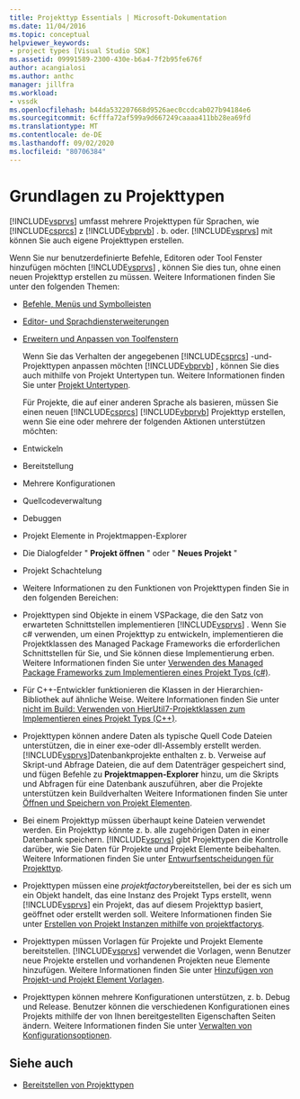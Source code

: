 ```yaml
---
title: Projekttyp Essentials | Microsoft-Dokumentation
ms.date: 11/04/2016
ms.topic: conceptual
helpviewer_keywords:
- project types [Visual Studio SDK]
ms.assetid: 09991589-2300-430e-b6a4-7f2b95fe676f
author: acangialosi
ms.author: anthc
manager: jillfra
ms.workload:
- vssdk
ms.openlocfilehash: b44da532207668d9526aec0ccdcab027b94184e6
ms.sourcegitcommit: 6cfffa72af599a9d667249caaaa411bb28ea69fd
ms.translationtype: MT
ms.contentlocale: de-DE
ms.lasthandoff: 09/02/2020
ms.locfileid: "80706384"
---
```

# <a name="project-type-essentials"></a>Grundlagen zu Projekttypen
[!INCLUDE[vsprvs](../../code-quality/includes/vsprvs_md.md)] umfasst mehrere Projekttypen für Sprachen, wie [!INCLUDE[csprcs](../../data-tools/includes/csprcs_md.md)] z [!INCLUDE[vbprvb](../../code-quality/includes/vbprvb_md.md)] . b. oder. [!INCLUDE[vsprvs](../../code-quality/includes/vsprvs_md.md)] mit können Sie auch eigene Projekttypen erstellen.

 Wenn Sie nur benutzerdefinierte Befehle, Editoren oder Tool Fenster hinzufügen möchten [!INCLUDE[vsprvs](../../code-quality/includes/vsprvs_md.md)] , können Sie dies tun, ohne einen neuen Projekttyp erstellen zu müssen. Weitere Informationen finden Sie unter den folgenden Themen:

- [Befehle, Menüs und Symbolleisten](../../extensibility/internals/commands-menus-and-toolbars.md)

- [Editor- und Sprachdiensterweiterungen](../../extensibility/editor-and-language-service-extensions.md)

- [Erweitern und Anpassen von Toolfenstern](../../extensibility/extending-and-customizing-tool-windows.md)

  Wenn Sie das Verhalten der angegebenen [!INCLUDE[csprcs](../../data-tools/includes/csprcs_md.md)] -und-Projekttypen anpassen möchten [!INCLUDE[vbprvb](../../code-quality/includes/vbprvb_md.md)] , können Sie dies auch mithilfe von Projekt Untertypen tun. Weitere Informationen finden Sie unter [Projekt Untertypen](../../extensibility/internals/project-subtypes.md).

  Für Projekte, die auf einer anderen Sprache als basieren, müssen Sie einen neuen [!INCLUDE[csprcs](../../data-tools/includes/csprcs_md.md)] [!INCLUDE[vbprvb](../../code-quality/includes/vbprvb_md.md)] Projekttyp erstellen, wenn Sie eine oder mehrere der folgenden Aktionen unterstützen möchten:

- Entwickeln

- Bereitstellung

- Mehrere Konfigurationen

- Quellcodeverwaltung

- Debuggen

- Projekt Elemente in Projektmappen-Explorer

- Die Dialogfelder " **Projekt öffnen** " oder " **Neues Projekt** "

- Projekt Schachtelung

- Weitere Informationen zu den Funktionen von Projekttypen finden Sie in den folgenden Bereichen:

- Projekttypen sind Objekte in einem VSPackage, die den Satz von erwarteten Schnittstellen implementieren [!INCLUDE[vsprvs](../../code-quality/includes/vsprvs_md.md)] . Wenn Sie c# verwenden, um einen Projekttyp zu entwickeln, implementieren die Projektklassen des Managed Package Frameworks die erforderlichen Schnittstellen für Sie, und Sie können diese Implementierung erben. Weitere Informationen finden Sie unter [Verwenden des Managed Package Frameworks zum Implementieren eines Projekt Typs (c#)](../../extensibility/internals/using-the-managed-package-framework-to-implement-a-project-type-csharp.md).

- Für C++-Entwickler funktionieren die Klassen in der Hierarchien-Bibliothek auf ähnliche Weise. Weitere Informationen finden Sie unter [nicht im Build: Verwenden von HierUtil7-Projektklassen zum Implementieren eines Projekt Typs (C++)](https://msdn.microsoft.com/library/a5c16a09-94a2-46ef-87b5-35b815e2f346).

- Projekttypen können andere Daten als typische Quell Code Dateien unterstützen, die in einer exe-oder dll-Assembly erstellt werden. [!INCLUDE[vsprvs](../../code-quality/includes/vsprvs_md.md)]Datenbankprojekte enthalten z. b. Verweise auf Skript-und Abfrage Dateien, die auf dem Datenträger gespeichert sind, und fügen Befehle zu **Projektmappen-Explorer** hinzu, um die Skripts und Abfragen für eine Datenbank auszuführen, aber die Projekte unterstützen kein Buildverhalten Weitere Informationen finden Sie unter [Öffnen und Speichern von Projekt Elementen](../../extensibility/internals/opening-and-saving-project-items.md).

- Bei einem Projekttyp müssen überhaupt keine Dateien verwendet werden. Ein Projekttyp könnte z. b. alle zugehörigen Daten in einer Datenbank speichern. [!INCLUDE[vsprvs](../../code-quality/includes/vsprvs_md.md)] gibt Projekttypen die Kontrolle darüber, wie Sie Daten für Projekte und Projekt Elemente beibehalten. Weitere Informationen finden Sie unter [Entwurfsentscheidungen für Projekttyp](../../extensibility/internals/project-type-design-decisions.md).

- Projekttypen müssen eine *projektfactory*bereitstellen, bei der es sich um ein Objekt handelt, das eine Instanz des Projekt Typs erstellt, wenn [!INCLUDE[vsprvs](../../code-quality/includes/vsprvs_md.md)] ein Projekt, das auf diesem Projekttyp basiert, geöffnet oder erstellt werden soll. Weitere Informationen finden Sie unter [Erstellen von Projekt Instanzen mithilfe von projektfactorys](../../extensibility/internals/creating-project-instances-by-using-project-factories.md).

- Projekttypen müssen Vorlagen für Projekte und Projekt Elemente bereitstellen. [!INCLUDE[vsprvs](../../code-quality/includes/vsprvs_md.md)] verwendet die Vorlagen, wenn Benutzer neue Projekte erstellen und vorhandenen Projekten neue Elemente hinzufügen. Weitere Informationen finden Sie unter [Hinzufügen von Projekt-und Projekt Element Vorlagen](../../extensibility/internals/adding-project-and-project-item-templates.md).

- Projekttypen können mehrere Konfigurationen unterstützen, z. b. Debug und Release. Benutzer können die verschiedenen Konfigurationen eines Projekts mithilfe der von Ihnen bereitgestellten Eigenschaften Seiten ändern. Weitere Informationen finden Sie unter [Verwalten von Konfigurationsoptionen](../../extensibility/internals/managing-configuration-options.md).

## <a name="see-also"></a>Siehe auch
- [Bereitstellen von Projekttypen](../../extensibility/internals/deploying-project-types.md)
